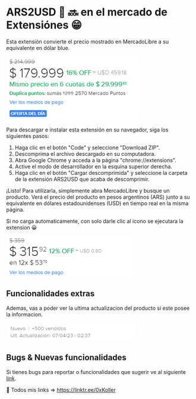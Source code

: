 # ARS2USD 💸 🔜 en el mercado de Extensiónes 😁 


Esta extensión convierte el precio mostrado en MercadoLibre a su equivalente en dólar blue. 

![](https://github.com/0xKoller/ars2usd/blob/master/images/ejempoUSD2.png)

Para descargar e instalar esta extensión en su navegador, siga los siguientes pasos:

1. Haga clic en el botón "Code" y seleccione "Download ZIP".
2. Descomprima el archivo descargado en su computadora.
3. Abra Google Chrome y acceda a la página "chrome://extensions".
4. Active el modo de desarrollador en la esquina superior derecha.
5. Haga clic en el botón "Cargar descomprimida" y seleccione la carpeta de la extensión ARS2USD que acaba de descomprimir.

¡Listo! Para utilizarla, simplemente abra MercadoLibre y busque un producto. Verá el precio del producto en pesos argentinos (ARS) junto a su equivalente en dólares estadounidenses (USD) en tiempo real en la misma página.

Si no carga automaticamente, con solo darle clic al icono se ejecutara la extension 😀

![](https://github.com/0xKoller/ars2usd/blob/master/images/ejempoUSD1.png)

## Funcionalidades extras

Ademas, vas a poder ver la ultima actualizacion del producto si este posee la informacion.

![](https://github.com/0xKoller/ars2usd/blob/master/images/ultAct.png)

## Bugs & Nuevas funcionalidades
Si tienes bugs para reportar o funcionalidades que sugerir ve al siguiente [link](https://github.com/0xKoller/ars2usd/issues).

🔗 Todos mis links => https://linktr.ee/0xKoller
